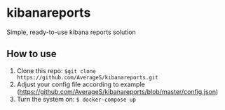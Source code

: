 # kibanareports
Simple, ready-to-use kibana reports solution
## How to use
1. Clone this repo: ```$git clone https://github.com/AverageS/kibanareports.git```
2. Adjust your config file according to example (https://github.com/AverageS/kibanareports/blob/master/config.json)
3. Turn the system on:
```$ docker-compose up```
